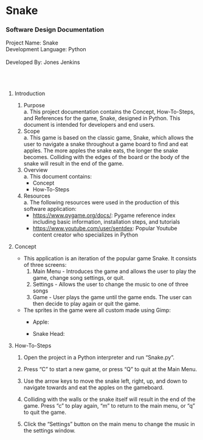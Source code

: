 # Snake

### Software Design Documentation

Project Name: Snake<br/>
Development Language: Python<br/><br/>
Developed By: Jones Jenkins<br/><br/><br/><br/>



1. Introduction<br/>
   1. Purpose<br/>
      a. This project documentation contains the Concept, How-To-Steps, and References for the game, Snake, designed in Python. This document is intended for developers and end users.<br/>
	 2. Scope<br/>
      a. This game is based on the classic game, Snake, which allows the user to navigate a snake throughout a game board to find and eat apples. The more apples the snake eats, the longer the snake becomes. Colliding with the edges of the board or the body of the snake will result in the end of the game.<br/>
   3. Overview<br/>
      a. This document contains:<br/>
         * Concept<br/>
         * How-To-Steps<br/>
   4. Resources<br/>
      a. The following resources were used in the production of this software application:<br/>
         * https://www.pygame.org/docs/: Pygame reference index including basic information, installation steps, and tutorials<br/>
         * https://www.youtube.com/user/sentdex: Popular Youtube content creator who specializes in Python<br/>


2. Concept<br/>
   - This application is an iteration of the popular game Snake. It consists of three screens:<br/>
     1. Main Menu - Introduces the game and allows the user to play the game, change song settings, or quit.<br/>
     2. Settings - Allows the user to change the music to one of three songs<br/>
     3. Game - User plays the game until the game ends. The user can then decide to play again or quit the game.<br/>
   - The sprites in the game were all custom made using Gimp:<br/>
     * Apple:<br/>

     * Snake Head:<br/>

	

3. How-To-Steps<br/>
   1. Open the project in a Python interpreter and run “Snake.py”.<br/>
   2. Press “C” to start a new game, or press “Q” to quit at the Main Menu.<br/>

   3. Use the arrow keys to move the snake left, right, up, and down to navigate towards and eat the apples on the gameboard.<br/>


   4. Colliding with the walls or the snake itself will result in the end of the game. Press “c” to play again, “m” to return to the main menu, or “q” to quit the game.<br/>

   5. Click the “Settings” button on the main menu to change the music in the settings window.<br/><br/>
